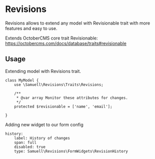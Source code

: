 # Revisions

Revisions allows to extend any model with Revisionable trait with more features and easy to use.

Extends OctoberCMS core trait Revisionable: https://octobercms.com/docs/database/traits#revisionable


## Usage

Extending model with Revisions trait.
```
class MyModel {
    use \Samuell\Revisions\Traits\Revisions;

    /**
     * @var array Monitor these attributes for changes.
     */
    protected $revisionable = ['name', 'email'];

}
```

Adding new widget to our form config

```
history:
    label: History of changes
    span: full
    disabled: true
    type: Samuell\Revisions\FormWidgets\RevisionHistory
```

